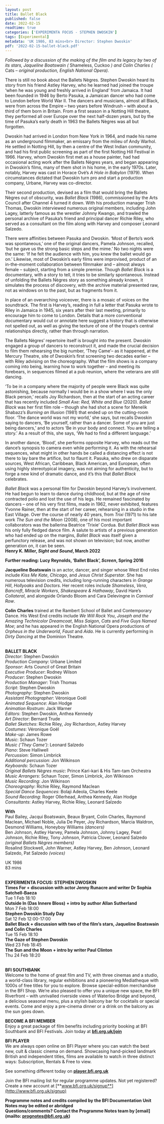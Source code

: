 ```yaml
---
layout: post
title: Ballet Black
published: false
date: 2022-02-15
readtime: true
categories: ['EXPERIMENTA FOCUS - STEPHEN DWOSKIN']
tags: [Experimental]
metadata: 'UK 1986, 83 mins<br> Director: Stephen Dwoskin'
pdf: '2022-02-15-ballet-black.pdf'
---
```


_Followed by a discussion of the making of the film and its legacy by two of its stars, Jaqueline Boatswain (_ Shameless, Cuckoo _) and Colin Charles (_ Cats _– original production, English National Opera)._

There is still no book about the Ballets Nègres. Stephen Dwoskin heard its story from his friend Astley Harvey, who he learned had joined the troupe ‘when he was young and freshly arrived in England’ from Jamaica. It had been founded in 1946 by Berto Pasuka, a Jamaican dancer who had come to London before World War II. The dancers and musicians, almost all Black, were from across the Empire – two years before Windrush – with about a third of them born in Britain. From a first season in a Notting Hill theatre, they performed all over Europe over the next half-dozen years, but by the time of Pasuka’s early death in 1963 the Ballets Nègres was all but forgotten.

Dwoskin had arrived in London from New York in 1964, and made his name as an underground filmmaker, an emissary from the milieu of Andy Warhol. He settled in Notting Hill, by then a centre of the West Indian community, and had his first public screening as part of the first Notting Hill Festival in 1966. Harvey, whom Dwoskin first met as a house painter, had had occasional acting work after the Ballets Nègres years, and began appearing in Dwoskin’s films, many of them shot in his home, in the early 1970s. Later, notably, Harvey was cast in Horace Ové’s _A Hole in Babylon_ (1979). When circumstances dictated that Dwoskin turn pro and start a production company, Urbane, Harvey was co-director.

Their second production, devised as a film that would bring the Ballets Nègres out of obscurity, was _Ballet Black_ (1986), commissioned by the Arts Council after Channel 4 turned it down. With his production manager Trish Thomas, Dwoskin interviewed numerous original members, including John Lagey, latterly famous as the wrestler Johnny Kwango, and trawled the personal archive of Pasuka’s friend and principal dancer Richie Riley, who served as a consultant on the film along with Harvey and composer Leonard Salzedo.

There were affinities between Pasuka and Dwoskin. ‘Most of Berto’s work was spontaneous,’ one of the original dancers, Pamela Johnson, recalled, ‘but he gave us the strong basic steps and the mime.’ No two nights were the same: ‘If he felt the audience with him, you knew the ballet would go on.’ Likewise, most of Dwoskin’s early films were improvised, product of an in-the-moment collaboration between filmmaker and – almost always female – subject, starting from a simple premise. Though _Ballet Black_ is a documentary, with a story to tell, it tries to be similarly spontaneous. Instead of unfolding the Ballets Nègres story as something already known, it simulates the process of discovery, with the archive material presented raw, not as windows on to the past, but as fragments from it.

In place of an overarching voiceover, there is a mosaic of voices on the soundtrack. The first is Harvey’s, reading in full a letter that Pasuka wrote to Riley in Jamaica in 1945, six years after their last meeting, primarily to encourage him to come to London. Details that a more conventional documentary would cut or annotate here suggest a history that is otherwise not spelled out, as well as giving the texture of one of the troupe’s central relationships directly, rather than through narration.

The Ballets Nègres’ repertoire itself is brought into the present. Dwoskin engaged a group of dancers to reconstruct it, and made the crucial decision to film them rehearsing the big number, ‘They Came’– as it happened, at the Mercury Theatre, site of Dwoskin’s first screening two decades earlier – with Riley advising on the choreography. What the film shows is a company coming into being, learning how to work together – and meeting its forebears, in sequences filmed at a pub reunion, where the veterans are still dancing.

‘To be in a company where the majority of people were Black was quite astonishing, because normally I would be in a show where I was the only Black person,’ recalls Joy Richardson, then at the start of an acting career that has recently included _Small Axe: Red, White and Blue_ (2020). _Ballet Black_ was her first film role – though she had shot a scene for Menelik Shabazz’s _Burning an Illusion_ (1981) that ended up on the cutting-room floor. ‘The dance world was not my world,’ she says, but recalls Dwoskin saying to dancers, ‘Be yourself, rather than a dancer. Some of you are just being dancers,’ and to actors ‘Be in your body and connect. You are telling a story.’ As a result of this, she says, ‘We had to find a different language.’

In another dance, ‘Blood’, she performs opposite Harvey, who reads out the dance’s synopsis to camera even while performing it. As with the rehearsal sequences, what might in other hands be called a distancing effect is not there to lay bare the artifice, but to flaunt it. Pasuka, who drew on disparate sources, West African, Caribbean, Black American, and European, often using highly stereotypical imagery, was not aiming for authenticity, but to forge a new kind of dramatic dance, and it’s this that _Ballet Black_ celebrates.

_Ballet Black_ was a personal film for Dwoskin beyond Harvey’s involvement.  He had begun to learn to dance during childhood, but at the age of nine contracted polio and lost the use of his legs. He remained fascinated by dancers – one of his very first films, made in 1962, never exhibited, features Yvonne Rainer, then at the start of her career, rehearsing in a studio in the East Village. Over the course of nearly 40 years, from _Trixi_ (1971) to his late work _The Sun and the Moon_ (2008), one of his most important collaborators was the ballerina Beatrice ‘Trixie’ Cordua. But _Ballet Black_ was his only fully fledged dance film. A salute to artists of a previous generation who had ended up on the margins, _Ballet Black_ was itself given a perfunctory release, and was not shown on television; but now, another generation on, it can be seen.  
**Henry K. Miller, _Sight and Sound_, March 2022**

**Further reading: Lucy Reynolds, ‘Ballet Black’, _Screen_, Spring 2016**

**Jacqueline Boatswain** is an actor, dancer, and singer whose West End roles include _Kiss Me Kate_, _Chicago_, and _Jesus Christ Superstar_. She has numerous television credits, including long-running characters in _Grange_ _Hill_, _Hollyoaks_ and _Doctors_. Her recent roles include _Shameless_, _Vera_, _Bancroft_, _Miracle_ _Workers_, _Shakespeare & Hathaway_, David Hare’s _Collateral_, and alongside Orlando Bloom and Cara Delevingne in _Carnival_ _Row_.

**Colin**  **Charles** trained at the Rambert School of Ballet and Contemporary Dance. His West End credits include _We Will Rock You_, _Joseph and the Amazing Technicolor Dreamcoat_, _Miss_ _Saigon_, _Cats_ and _Five Guys Named Moe_; and he has appeared in the English National Opera productions of _Orpheus in the Underworld_, _Faust_ and _Aida_. He is currently performing in _Dirty_ _Dancing_ at the Dominion Theatre.
<br><br>

**BALLET BLACK**  
_Director_: Stephen Dwoskin  
_Production Company_: Urbane Limited  
_Sponsor_: Arts Council of Great Britain  
_Executive Producer_: Rodney Wilson  
_Producer_: Stephen Dwoskin  
_Production Manager_: Trish Thomas  
_Script_: Stephen Dwoskin  
_Photography_: Stephen Dwoskin  
_Assistant Photographer_: Véronique Goël  
_Animated Sequence_: Alan Hodge  
_Animation Rostrum_: Jack Warner  
_Editors_: Stephen Dwoskin, Anthea Kennedy  
_Art Director_: Bernard Trude  
_Ballet Sketches_: Richie Riley, Joy Richardson, Astley Harvey  
_Costumes_: Véronique Goël  
_Make-up_: James Rowe  
_Music_: Schaun Tozer  
_Music (‘They Came’)_: Leonard Salzedo  
_Piano_: Steve Halliwell  
_Percussion_: Simon Limbrick  
_Additional percussion_: Jon Wilkinson  
_Keyboards_: Schaun Tozer  
_Original Ballets Nègres music_:  Prince Kari-kari & His Tam-tam Orchestra  
_Music Arrangers_: Schaun Tozer, Simon Limbrick, Jon Wilkinson  
_Music Recording_: Jon Wilkinson  
_Choreography_: Richie Riley, Raymond Maclean  
_Special Dance Sequences_: Bolaji Adeola,  Charles Keele  
_Sound Recording_: Roger Ollerhead,  Anthea Kennedy, Alan Hodge  
_Consultants_: Astley Harvey, Richie Riley,  Leonard Salzedo

**With**  
Paul Bailey, Jacqui Boatswain, Beaux Bryant, Colin Charles, Raymond Maclean, Michael Noble, Julia De Peyer, Joy Richardson, Marcia Waldron, Desmond Williams, Honeyboy Williams _(dancers)_  
Ben Johnson, Astley Harvey, Pamela Johnson, Johnny Lagey, Pearl Johnson, Richie Riley, Tony Johnson, Patricia Clover, Leonard Salzedo _(original Ballets Nègres members)_  
Rosalind Stockwell, John Warner, Astley Harvey, Ben Johnson, Leonard Salzedo, Pat Salzedo _(voices)_

UK 1986  
83 mins
<br><br>

**EXPERIMENTA FOCUS: STEPHEN DWOSKIN**<br>
**Times For + discussion with actor Jenny Runacre and writer Dr Sophia Satchell-Baeza**<br>
Tue 1 Feb 18:10<br>
**Outside In (Das Innere Bloss)** **+ intro by  author Allan Sutherland**<br>
Mon 7 Feb 18:00<br>
**Stephen Dwoskin Study Day**<br>
Sat 12 Feb 12:00-17:00<br>
**Ballet Black + discussion with two of the film’s stars, Jaqueline Boatswain and Colin Charles**<br>
Tue 15 Feb 18:10<br>
**The Gaze of Stephen Dwoskin**<br>
Wed 23 Feb 18:45<br>
**The Sun and the Moon + intro by  writer Paul Clinton**<br>
Thu 24 Feb 18:20<br>
<br>

**BFI SOUTHBANK**  
Welcome to the home of great film and TV, with three cinemas and a studio, a world-class library, regular exhibitions and a pioneering Mediatheque with 1000s of free titles for you to explore. Browse special-edition merchandise in the BFI Shop. We’re also pleased to offer you a unique new space, the BFI Riverfront – with unrivalled riverside views of Waterloo Bridge and beyond, a delicious seasonal menu, plus a stylish balcony bar for cocktails or special events. Come and enjoy a pre-cinema dinner or a drink on the balcony as the sun goes down.  

**BECOME A BFI MEMBER**  
Enjoy a great package of film benefits including priority booking at BFI Southbank and BFI Festivals. Join today at [**bfi.org.uk/join**](http://www.bfi.org.uk/join)  

**BFI PLAYER**  
 We are always open online on BFI Player where you can watch the best new, cult &amp; classic cinema on demand. Showcasing hand-picked landmark British and independent titles, films are available to watch in three distinct ways: Subscription, Rentals &amp; Free to view.  

See something different today on [**player.bfi.org.uk**](https://player.bfi.org.uk)  

Join the BFI mailing list for regular programme updates. Not yet registered? Create a new account at [**www.bfi.org.uk/signup**](http://www.bfi.org.uk/signup)

**Programme notes and credits compiled by the BFI Documentation Unit  
Notes may be edited or abridged  
Questions/comments? Contact the Programme Notes team by [email](mailto: prognotes@bfi.org.uk)**

<!--stackedit_data:
eyJoaXN0b3J5IjpbLTc3Nzc4MzUwMV19
-->
